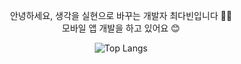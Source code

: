 <div align="center">
  
  안녕하세요, 생각을 실현으로 바꾸는 개발자 최다빈입니다 🙋‍♀️ <br>
  모바일 앱 개발을 하고 있어요 😊
  
  <div style="margin: 0 auto; text-align: center;" align= "center"> 
    
  ![Top Langs](https://github-readme-stats.vercel.app/api/top-langs/?username=d-abing&layout=compact)
  </div>
</div>
